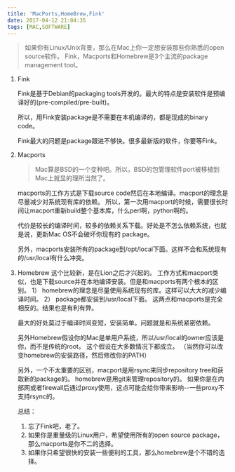 ```yaml
---
title: 'MacPorts,HomeBrew,Fink'
date: 2017-04-12 21:04:35
tags: [MAC,SOFTWARE]
---
```

> 如果你有Linux/Unix背景，那么在Mac上你一定想安装那些你熟悉的open source软件。
> Fink，Macports和Homebrew是3个主流的package management tool。

1. Fink

   Fink是基于Debian的packaging tools开发的。最大的特点是安装软件是预编译好的(pre-compiled/pre-built)。

   所以，用Fink安装package是不需要在本机编译的，都是现成的binary code。

   Fink最大的问题是package跟进不够快。很多最新版的软件，你要等Fink。

2. Macports

   > Mac算是BSD的一个变种吧。所以，BSD的包管理软件port被移植到Mac上就显的理所当然了。

   macports的工作方式是下载source code然后在本地编译。macport的理念是尽量减少对系统现有库的依赖。
   所以，第一次用macport的时候，需要很长时间让macport重新build整个基本库，什么perl啊，python啊的。

   代价是较长的编译时间，较多的依赖关系下载。好处是不怎么依赖系统，也就是说，更新Mac OS不会破坏你现有的
   package。

   另外，macports安装所有的package到/opt/local下面。这样不会和系统现有的/usr/local有什么冲突。

3. Homebrew
   这个比较新，是在Lion之后才兴起的。
   工作方式和macport类似，也是下载source并在本地编译安装。但是和macports有两个根本的区别。
   1） homebrew的理念是尽量使用系统现有的库。这样可以大大的减少编译时间。
   2） package都安装到/usr/local下面。
   这两点和macports是完全相反的。结果也是有利有弊。

   最大的好处莫过于编译时间变短，安装简单。问题就是和系统紧密依赖。

   另外Homebrew假设你的Mac是单用户系统，所以/usr/local的owner应该是你，而不是传统的root。
   这个假设在大多数情况下都成立。
   （当然你可以改变homebrew的安装路径，然后修改你的PATH）

   另外，一个不太重要的区别，macport是用rsync来同步repository tree和获取新的package的。
   homebrew是用git来管理repository的。
   如果你是在内部网或者firewall后通过proxy使用，这点可能会给你带来影响--一些proxy不支持rsync的。

   总结：

   1. 忘了Fink吧，老了。
   2. 如果你是重量级的Linux用户，希望使用所有的open source package，那么macports是你不二的选择。
   3. 如果你只希望很快的安装一些便利的工具，那么homebrew是个不错的选择。